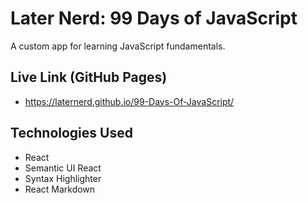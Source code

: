 # Later Nerd: 99 Days of JavaScript

A custom app for learning JavaScript fundamentals.

## Live Link (GitHub Pages)

- https://laternerd.github.io/99-Days-Of-JavaScript/

## Technologies Used

- React
- Semantic UI React
- Syntax Highlighter
- React Markdown
